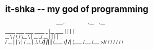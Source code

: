 # it-shka -- my god of programming
                           ___.          .__  .__    
_____    ____   ____ _____ \_ |__   ____ |  | |  |   
\__  \  /    \ /    \\__  \ | __ \_/ __ \|  | |  |   
 / __ \|   |  \   |  \/ __ \| \_\ \  ___/|  |_|  |__ 
(____  /___|  /___|  (____  /___  /\___  >____/____/ 
     \/     \/     \/     \/    \/     \/            
